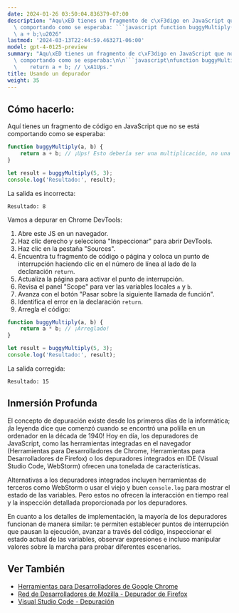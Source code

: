 ```yaml
---
date: 2024-01-26 03:50:04.836379-07:00
description: "Aqu\xED tienes un fragmento de c\xF3digo en JavaScript que no se est\xE1\
  \ comportando como se esperaba: ```javascript function buggyMultiply(a, b) { return\
  \ a + b;\u2026"
lastmod: '2024-03-13T22:44:59.463271-06:00'
model: gpt-4-0125-preview
summary: "Aqu\xED tienes un fragmento de c\xF3digo en JavaScript que no se est\xE1\
  \ comportando como se esperaba:\n\n```javascript\nfunction buggyMultiply(a, b) {\n\
  \    return a + b; // \xA1Ups."
title: Usando un depurador
weight: 35
---
```


## Cómo hacerlo:
Aquí tienes un fragmento de código en JavaScript que no se está comportando como se esperaba:

```javascript
function buggyMultiply(a, b) {
    return a + b; // ¡Ups! Esto debería ser una multiplicación, no una adición.
}

let result = buggyMultiply(5, 3);
console.log('Resultado:', result);
```

La salida es incorrecta:
```
Resultado: 8
```

Vamos a depurar en Chrome DevTools:

1. Abre este JS en un navegador.
2. Haz clic derecho y selecciona "Inspeccionar" para abrir DevTools.
3. Haz clic en la pestaña "Sources".
4. Encuentra tu fragmento de código o página y coloca un punto de interrupción haciendo clic en el número de línea al lado de la declaración `return`.
5. Actualiza la página para activar el punto de interrupción.
6. Revisa el panel "Scope" para ver las variables locales `a` y `b`.
7. Avanza con el botón "Pasar sobre la siguiente llamada de función".
8. Identifica el error en la declaración `return`.
9. Arregla el código:
```javascript
function buggyMultiply(a, b) {
    return a * b; // ¡Arreglado!
}

let result = buggyMultiply(5, 3);
console.log('Resultado:', result);
```

La salida corregida:
```
Resultado: 15
```

## Inmersión Profunda
El concepto de depuración existe desde los primeros días de la informática; ¡la leyenda dice que comenzó cuando se encontró una polilla en un ordenador en la década de 1940! Hoy en día, los depuradores de JavaScript, como las herramientas integradas en el navegador (Herramientas para Desarrolladores de Chrome, Herramientas para Desarrolladores de Firefox) o los depuradores integrados en IDE (Visual Studio Code, WebStorm) ofrecen una tonelada de características.

Alternativas a los depuradores integrados incluyen herramientas de terceros como WebStorm o usar el viejo y buen `console.log` para mostrar el estado de las variables. Pero estos no ofrecen la interacción en tiempo real y la inspección detallada proporcionada por los depuradores.

En cuanto a los detalles de implementación, la mayoría de los depuradores funcionan de manera similar: te permiten establecer puntos de interrupción que pausan la ejecución, avanzar a través del código, inspeccionar el estado actual de las variables, observar expresiones e incluso manipular valores sobre la marcha para probar diferentes escenarios.

## Ver También
- [Herramientas para Desarrolladores de Google Chrome](https://developers.google.com/web/tools/chrome-devtools)
- [Red de Desarrolladores de Mozilla - Depurador de Firefox](https://developer.mozilla.org/es/docs/Tools/Debugger)
- [Visual Studio Code - Depuración](https://code.visualstudio.com/docs/editor/debugging)
